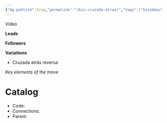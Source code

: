 ```yaml
---
{"dg-publish":true,"permalink":"/kiz-cruzada-atras/","tags":["kizomba/step","todo"],"created":"2024-11-28T14:43:00.959-05:00","updated":"2025-06-05T09:17:10.923-04:00"}
---
```



Video

**Leads**

**Followers**

**Variations**
- Cruzada atrás reversa

*Key elements of the move*

# Catalog

- Code:
- Connections:
- Parent:
